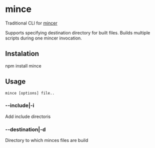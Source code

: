 # mince

Traditional CLI for [mincer](https://github.com/nodeca/mincer)

Supports specifying destination directory for built files.
Builds multiple scripts during one mincer invocation.

## Instalation

npm install mince


## Usage

    mince [options] file..

### --include|-i

Add include directoris

### --destination|-d

Directory to which minces files are build
